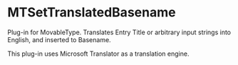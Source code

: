 MTSetTranslatedBasename
=======================

Plug-in for MovableType. Translates Entry Title or arbitrary input strings into English, and inserted to Basename. 

This plug-in uses Microsoft Translator as a translation engine.
